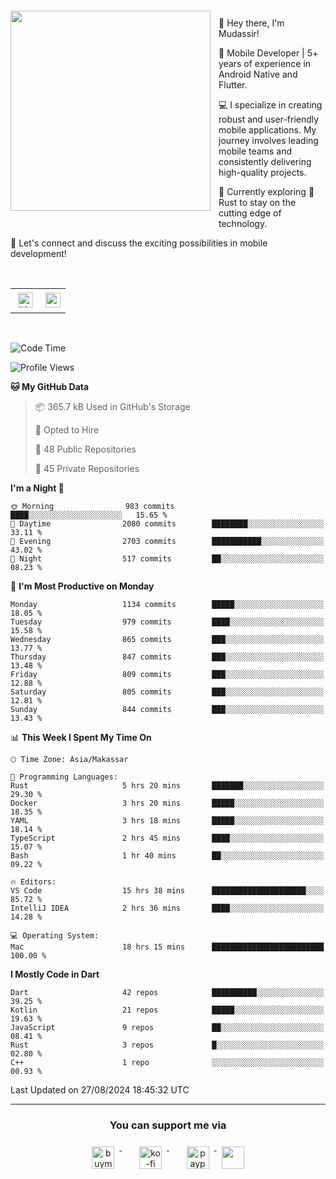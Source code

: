 <a href="https://lazycatlabs.com/" target="_blank">
<img 
  src="https://github-production-user-asset-6210df.s3.amazonaws.com/1531684/281783264-5b2e172d-feb8-40de-9846-a70379b758fb.png" 
  style="margin-top:20px;margin-right:13px;margin-bottom:20px"
  align="left" 
  height="320px"
/>
</a>
<br>
<p>
 👋 Hey there, I'm Mudassir!

🚀 Mobile Developer | 5+ years of experience in Android Native and Flutter.

💻 I specialize in creating robust and user-friendly mobile applications. My journey involves leading mobile teams and consistently delivering high-quality projects.

🌱 Currently exploring 🦀 Rust to stay on the cutting edge of technology.

🔗 Let's connect and discuss the exciting possibilities in mobile development!

<br>

<table style="border:none; border-collapse:collapse; cellspacing:0; cellpadding:0">
    <tr>
        <td>
           <a href="https://www.linkedin.com/in/lzyct/" target="_blank">
              <img src="https://github.com/ukieTux/ukieTux/blob/master/assets/linkedin.svg" alt="LinkedIn" style="vertical-align:top; margin:4px" height=24>
          </a>
        </td>
        <td>
           <a href = "https://www.upwork.com/freelancers/~01913209d41be922f1?viewMode=1">
              <img src="https://img.shields.io/badge/UpWork-6FDA44?logo=Upwork&logoColor=white" height=24/>
           </a>
        </td>
    </tr>
</table>

<br>

<!--START_SECTION:waka-->
![Code Time](http://img.shields.io/badge/Code%20Time-6%2C347%20hrs%2016%20mins-blue)

![Profile Views](http://img.shields.io/badge/Profile%20Views-0-blue)

**🐱 My GitHub Data** 

> 📦 365.7 kB Used in GitHub's Storage 
 > 
> 💼 Opted to Hire
 > 
> 📜 48 Public Repositories 
 > 
> 🔑 45 Private Repositories 
 > 
**I'm a Night 🦉** 

```text
🌞 Morning                983 commits         ████░░░░░░░░░░░░░░░░░░░░░   15.65 % 
🌆 Daytime                2080 commits        ████████░░░░░░░░░░░░░░░░░   33.11 % 
🌃 Evening                2703 commits        ███████████░░░░░░░░░░░░░░   43.02 % 
🌙 Night                  517 commits         ██░░░░░░░░░░░░░░░░░░░░░░░   08.23 % 
```
📅 **I'm Most Productive on Monday** 

```text
Monday                   1134 commits        █████░░░░░░░░░░░░░░░░░░░░   18.05 % 
Tuesday                  979 commits         ████░░░░░░░░░░░░░░░░░░░░░   15.58 % 
Wednesday                865 commits         ███░░░░░░░░░░░░░░░░░░░░░░   13.77 % 
Thursday                 847 commits         ███░░░░░░░░░░░░░░░░░░░░░░   13.48 % 
Friday                   809 commits         ███░░░░░░░░░░░░░░░░░░░░░░   12.88 % 
Saturday                 805 commits         ███░░░░░░░░░░░░░░░░░░░░░░   12.81 % 
Sunday                   844 commits         ███░░░░░░░░░░░░░░░░░░░░░░   13.43 % 
```


📊 **This Week I Spent My Time On** 

```text
🕑︎ Time Zone: Asia/Makassar

💬 Programming Languages: 
Rust                     5 hrs 20 mins       ███████░░░░░░░░░░░░░░░░░░   29.30 % 
Docker                   3 hrs 20 mins       █████░░░░░░░░░░░░░░░░░░░░   18.35 % 
YAML                     3 hrs 18 mins       █████░░░░░░░░░░░░░░░░░░░░   18.14 % 
TypeScript               2 hrs 45 mins       ████░░░░░░░░░░░░░░░░░░░░░   15.07 % 
Bash                     1 hr 40 mins        ██░░░░░░░░░░░░░░░░░░░░░░░   09.22 % 

🔥 Editors: 
VS Code                  15 hrs 38 mins      █████████████████████░░░░   85.72 % 
IntelliJ IDEA            2 hrs 36 mins       ████░░░░░░░░░░░░░░░░░░░░░   14.28 % 

💻 Operating System: 
Mac                      18 hrs 15 mins      █████████████████████████   100.00 % 
```

**I Mostly Code in Dart** 

```text
Dart                     42 repos            ██████████░░░░░░░░░░░░░░░   39.25 % 
Kotlin                   21 repos            █████░░░░░░░░░░░░░░░░░░░░   19.63 % 
JavaScript               9 repos             ██░░░░░░░░░░░░░░░░░░░░░░░   08.41 % 
Rust                     3 repos             █░░░░░░░░░░░░░░░░░░░░░░░░   02.80 % 
C++                      1 repo              ░░░░░░░░░░░░░░░░░░░░░░░░░   00.93 % 
```




 Last Updated on 27/08/2024 18:45:32 UTC
<!--END_SECTION:waka-->



---
<h3 align="center">You can support me via</h3>
<p align="center">
  <a href="https://www.buymeacoffee.com/Lzyct" target="_blank">
    <img src="https://www.buymeacoffee.com/assets/img/guidelines/download-assets-sm-2.svg" alt="buymeacoffe" style="vertical-align:top; margin:8px" height="36">
  </a>&nbsp;&nbsp;&nbsp;&nbsp;
   <a href="https://ko-fi.com/Lzyct" target="_blank">
    <img src="https://help.ko-fi.com/system/photos/3604/0095/9793/logo_circle.png" alt="ko-fi" style="vertical-align:top; margin:8px" height="36">
  </a>&nbsp;&nbsp;&nbsp;&nbsp;
  <a href="https://paypal.me/ukieTux" target="_blank">
    <img src="https://blog.zoom.us/wp-content/uploads/2019/08/paypal.png" alt="paypal" style="vertical-align:top; margin:8px" height="36">
  </a>
  <a href="https://saweria.co/Lzyct" target="_blank">
   <img src="https://1.bp.blogspot.com/-7OuHSxaNk6A/X92QPg8L9kI/AAAAAAAAG0E/lUzKf_uuVP8jCqvXpA7juh_l-TfK2jnbwCLcBGAsYHQ/s16000/SAWERIA.webp" style="vertical-align:top; margin:8px" height="36">
  </a>
</p>
<br><br>
